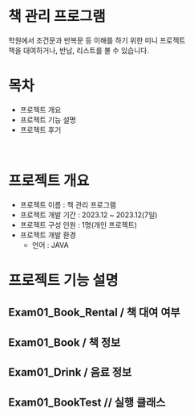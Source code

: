 # 책 관리 프로그램
학원에서 조건문과 반복문 등 이해를 하기 위한 미니 프로젝트
<br>
책을 대여하거나, 반납, 리스트를 볼 수 있습니다.

# 목차
* 프로젝트 개요
* 프로젝트 기능 설명
* 프로젝트 후기

<br>

# 프로젝트 개요
* 프로젝트 이름 : 책 관리 프로그램
* 프로젝트 개발 기간 : 2023.12 ~ 2023.12(7일)
* 프로젝트 구성 인원 : 1명(개인 프로젝트)
* 프로젝트 개발 환경
  * 언어 : JAVA


# 프로젝트 기능 설명

## Exam01_Book_Rental / 책 대여 여부

## Exam01_Book / 책 정보

## Exam01_Drink / 음료 정보

## Exam01_BookTest // 실행 클래스

